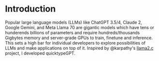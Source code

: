 # Introduction
Popular large language models (LLMs) like ChatGPT 3.5/4, Claude 2, Google Gemini, and Meta Llama 70 are gigantic models which have tens or hunderends billions of parameters and require hundreds/thousands Gigbytes memory and server-grade GPUs to train, finetune and inference. This sets a high bar for individual developers to explore possibilities of LLMs and make applications on top of it. Inspired by @karpathy's [llama2.c](https://github.com/karpathy/llama2.c) project, I developed quicktypeGPT.   

